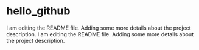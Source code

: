 # hello_github

I am editing the README file. Adding some more details about the project description.
I am editing the README file. Adding some more details about the project description.
